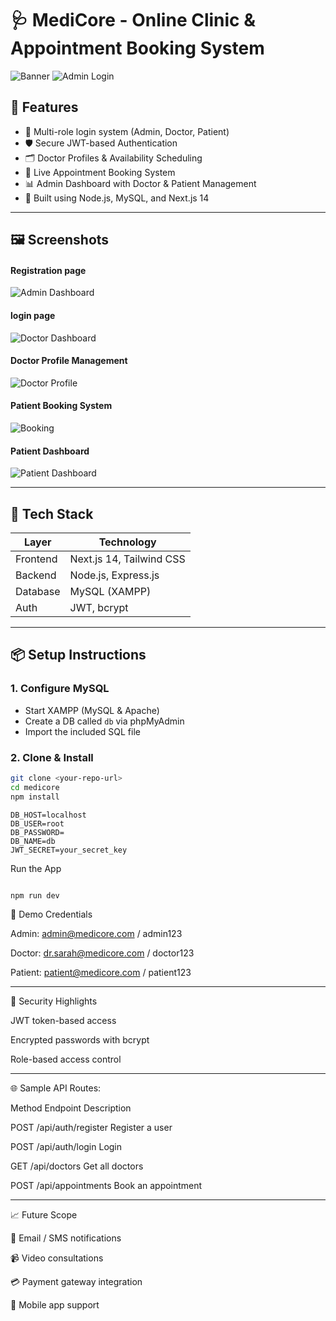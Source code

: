 # 🩺 MediCore - Online Clinic & Appointment Booking System

![Banner](https://github.com/user-attachments/assets/f2aa34f2-523e-4d81-89d2-a46608eedd76)
![Admin Login](https://github.com/user-attachments/assets/cdb6e318-c396-46fd-81ad-c08525560fa5)

## 🚀 Features

- 👤 Multi-role login system (Admin, Doctor, Patient)
- 🛡️ Secure JWT-based Authentication
- 🗂️ Doctor Profiles & Availability Scheduling
- 📆 Live Appointment Booking System
- 📊 Admin Dashboard with Doctor & Patient Management
- 🔧 Built using Node.js, MySQL, and Next.js 14

---

## 🖼️ Screenshots

#### **Registration page**
![Admin Dashboard](https://github.com/user-attachments/assets/acca47b2-532c-449c-841f-bd40f6f7ef08)

#### **login page**
![Doctor Dashboard](https://github.com/user-attachments/assets/78228c73-4cdc-4059-806f-42f261e51423)

#### **Doctor Profile Management**
![Doctor Profile](https://github.com/user-attachments/assets/889543ac-858d-4789-adb1-c9b6aff56ecf)

#### **Patient Booking System**
![Booking](https://github.com/user-attachments/assets/276719a0-9608-4357-b763-cc5f5c8f40d4)

#### **Patient Dashboard**
![Patient Dashboard](https://github.com/user-attachments/assets/8bfa80b3-e242-4582-8419-9fea07763a22)

---

## 🧰 Tech Stack

| Layer      | Technology                    |
|------------|-------------------------------|
| Frontend   | Next.js 14, Tailwind CSS      |
| Backend    | Node.js, Express.js           |
| Database   | MySQL (XAMPP)                 |
| Auth       | JWT, bcrypt                   |

---

## 📦 Setup Instructions

### 1. Configure MySQL

- Start XAMPP (MySQL & Apache)
- Create a DB called `db` via phpMyAdmin
- Import the included SQL file

### 2. Clone & Install

```bash
git clone <your-repo-url>
cd medicore
npm install
```
```
DB_HOST=localhost
DB_USER=root
DB_PASSWORD=
DB_NAME=db
JWT_SECRET=your_secret_key
```
Run the App
```bash

npm run dev
```
👤 Demo Credentials

Admin: admin@medicore.com / admin123

Doctor: dr.sarah@medicore.com / doctor123

Patient: patient@medicore.com / patient123

---

🔐 Security Highlights

JWT token-based access

Encrypted passwords with bcrypt

Role-based access control

---

🌐 Sample API Routes:

Method	Endpoint	Description

POST	/api/auth/register	Register a user

POST	/api/auth/login	Login

GET	/api/doctors	Get all doctors

POST	/api/appointments	Book an appointment

---

📈 Future Scope

📧 Email / SMS notifications

📹 Video consultations

💳 Payment gateway integration

📱 Mobile app support
